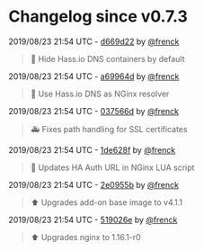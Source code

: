 # Changelog since v0.7.3

2019/08/23 21:54 UTC - [d669d22](https://github.com/hassio-addons/addon-portainer/commit/d669d222f04d5772cbcd7f09361dc432a6143e6c) by [@frenck](https://github.com/frenck)
> :hammer: Hide Hass.io DNS containers by default 

2019/08/23 21:54 UTC - [a69964d](https://github.com/hassio-addons/addon-portainer/commit/a69964de4a96e8cf1751b5c0790b62ce3ca90144) by [@frenck](https://github.com/frenck)
> :hammer: Use Hass.io DNS as NGinx resolver 

2019/08/23 21:54 UTC - [037566d](https://github.com/hassio-addons/addon-portainer/commit/037566ddb66bd33d10b7116f997b4d2d1267d0ae) by [@frenck](https://github.com/frenck)
> :ambulance: Fixes path handling for SSL certificates 

2019/08/23 21:54 UTC - [1de628f](https://github.com/hassio-addons/addon-portainer/commit/1de628f21c8a035de4b4a9b131ad485ca4eb33ba) by [@frenck](https://github.com/frenck)
> :hammer: Updates HA Auth URL in NGinx LUA script 

2019/08/23 21:54 UTC - [2e0955b](https://github.com/hassio-addons/addon-portainer/commit/2e0955b0286ea33033468a47c8b706d92158231e) by [@frenck](https://github.com/frenck)
> :arrow_up: Upgrades add-on base image to v4.1.1 

2019/08/23 21:54 UTC - [519026e](https://github.com/hassio-addons/addon-portainer/commit/519026e07ea9df3f4e98049178dc02e1dcc75fd9) by [@frenck](https://github.com/frenck)
> :arrow_up: Upgrades nginx to 1.16.1-r0 

